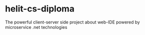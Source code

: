 # helit-cs-diploma
The powerful client-server side project about web-IDE powered by microservice .net technologies
